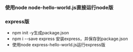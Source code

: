 ### 使用node node-hello-world.js直接运行node版

### express版

- npm init -y生成package.json
- npm i --save express 安装express，并保存到package.json
- 使用node express-hello-world.js运行express版
